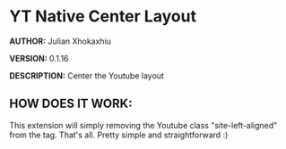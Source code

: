 # YT Native Center Layout #

**AUTHOR:** Julian Xhokaxhiu

**VERSION:** 0.1.16

**DESCRIPTION:** Center the Youtube layout

## HOW DOES IT WORK: ##
This extension will simply removing the Youtube class "site-left-aligned" from the <body> tag.
That's all. Pretty simple and straightforward :)
